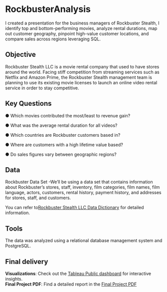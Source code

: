 # RockbusterAnalysis
I created a presentation for the business managers of Rockbuster Stealth, I identify top and bottom-performing movies, analyze rental durations, map out customer geography, pinpoint high-value customer locations, and compare sales across regions leveraging SQL.

##  Objective
Rockbuster Stealth LLC is a movie rental company that used to have stores around the
world. Facing stiff competition from streaming services such as Netflix and Amazon Prime,
the Rockbuster Stealth management team is planning to use its existing movie licenses to
launch an online video rental service in order to stay competitive.

## Key Questions
● Which movies contributed the most/least to revenue gain?

● What was the average rental duration for all videos?

● Which countries are Rockbuster customers based in?

● Where are customers with a high lifetime value based?

● Do sales figures vary between geographic regions?
## Data
Rockbuster Data Set -We’ll be using a data set that contains information about Rockbuster’s stores, staff, inventory, film categories, film names, film language, actors, customers, rental history, payment history, and addresses for stores, staff, and customers.

You can refer to[Rockbuster Stealth LLC Data Dictionary](https://github.com/NEOMach0131/RockbusterAnalysis-SQL/blob/main/Rockbuster%20Stealth%20LLC%20Data%20Dictionary.PDF) for detailed information.

## Tools
The data was analyzed using a relational database management system and PostgreSQL. 

##  Final delivery
**Visualizations**: Check out the [Tableau Public dashboard](https://public.tableau.com/app/profile/chenhao.ma/viz/3_10_ROCKBUSTERSTEALTHLLC/Dashboard1) for interactive insights.  
**Final Project PDF**: Find a detailed report in the [Final Project PDF](https://github.com/NEOMach0131/RockbusterAnalysis-SQL/blob/main/Data_Immersion-A3-EX3.10-TASK10_PPT.pdf)
